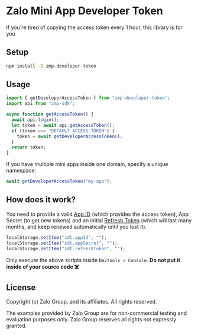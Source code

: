 # Zalo Mini App Developer Token

If you're tired of copying the access token every 1 hour, this library is for you

## Setup

```bash
npm install -D zmp-developer-token
```

## Usage

```ts
import { getDeveloperAccessToken } from "zmp-developer-token";
import api from "zmp-sdk";

async function getAccessToken() {
  await api.login();
  let token = await api.getAccessToken();
  if (token === "DEFAULT ACCESS TOKEN") {
    token = await getDeveloperAccessToken();
  }
  return token;
}
```

If you have multiple mini apps inside one domain, specify a unique namespace:

```ts
await getDeveloperAccessToken("my-app");
```

## How does it work?

You need to provide a valid [App ID](https://developers.zalo.me/apps) (which provides the access token), App Secret (to get new tokens) and an initial [Refresh Token](https://developers.zalo.me/tools/explorer/) (which will last many months, and keep renewed automatically until you lost it).

```js
localStorage.setItem("zdt.appId", "");
localStorage.setItem("zdt.appSecret", "");
localStorage.setItem("zdt.refreshToken", "");
```

Only execute the above scripts inside `Devtools > Console`. **Do not put it inside of your source code ☠️**

## License

Copyright (c) Zalo Group. and its affiliates. All rights reserved.

The examples provided by Zalo Group are for non-commercial testing and evaluation
purposes only. Zalo Group reserves all rights not expressly granted.
